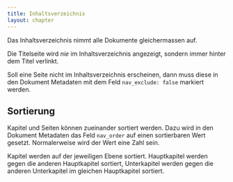 ```yaml
---
title: Inhaltsverzeichnis
layout: chapter
---
```


Das Inhaltsverzeichnis nimmt alle Dokumente gleichermassen auf. 

Die Titelseite wird *nie* im Inhaltsverzeichnis angezeigt, sondern immer hinter dem Titel verlinkt. 

Soll eine Seite nicht im Inhaltsverzeichnis erscheinen, dann muss diese in den Dokument Metadaten mit dem Feld `nav_exclude: false` markiert werden. 

## Sortierung

Kapitel und Seiten können zueinander sortiert werden. Dazu wird in den Dokument Metadaten das Feld `nav_order` auf einen sortierbaren Wert gesetzt. Normalerweise wird der Wert eine Zahl sein.

Kapitel werden auf der jeweiligen Ebene sortiert. Hauptkapitel werden gegen die anderen Hauptkapitel sortiert, Unterkapitel werden gegen die anderen Unterkapitel im gleichen Hauptkapitel sortiert.

